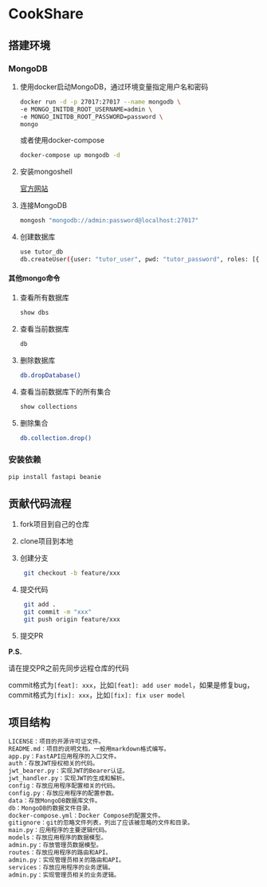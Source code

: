 # CookShare

## 搭建环境

### MongoDB

1. 使用docker启动MongoDB，通过环境变量指定用户名和密码

    ```bash
    docker run -d -p 27017:27017 --name mongodb \
    -e MONGO_INITDB_ROOT_USERNAME=admin \
    -e MONGO_INITDB_ROOT_PASSWORD=password \
    mongo
    ```

    或者使用docker-compose

    ```bash
    docker-compose up mongodb -d
    ```

2. 安装mongoshell

    [官方网站](https://www.mongodb.com/docs/mongodb-shell/connect/)

3. 连接MongoDB

    ```bash
    mongosh "mongodb://admin:password@localhost:27017"
    ```

4. 创建数据库

    ```bash
    use tutor_db
    db.createUser({user: "tutor_user", pwd: "tutor_password", roles: [{role: "readWrite", db: "tutor_db"}]})
    ```

#### 其他mongo命令

1. 查看所有数据库

    ```bash
    show dbs
    ```

2. 查看当前数据库

    ```bash
    db
    ```

3. 删除数据库

    ```bash
    db.dropDatabase()
    ```

4. 查看当前数据库下的所有集合

    ```bash
    show collections
    ```

5. 删除集合

    ```bash
    db.collection.drop()
    ```

### 安装依赖

```bash
pip install fastapi beanie
```

## 贡献代码流程

1. fork项目到自己的仓库
2. clone项目到本地
3. 创建分支
  
   ```bash
    git checkout -b feature/xxx
    ```

4. 提交代码

   ```bash
    git add .
    git commit -m "xxx"
    git push origin feature/xxx
    ```

5. 提交PR

**P.S.**

请在提交PR之前先同步远程仓库的代码

commit格式为`[feat]: xxx`，比如`[feat]: add user model`，如果是修复bug，commit格式为`[fix]: xxx`，比如`[fix]: fix user model`

## 项目结构

```bash
LICENSE：项目的开源许可证文件。
README.md：项目的说明文档，一般用markdown格式编写。
app.py：FastAPI应用程序的入口文件。
auth：存放JWT授权相关的代码。
jwt_bearer.py：实现JWT的Bearer认证。
jwt_handler.py：实现JWT的生成和解析。
config：存放应用程序配置相关的代码。
config.py：存放应用程序的配置参数。
data：存放MongoDB数据库文件。
db：MongoDB的数据文件目录。
docker-compose.yml：Docker Compose的配置文件。
gitignore：git的忽略文件列表，列出了应该被忽略的文件和目录。
main.py：应用程序的主要逻辑代码。
models：存放应用程序的数据模型。
admin.py：存放管理员数据模型。
routes：存放应用程序的路由和API。
admin.py：实现管理员相关的路由和API。
services：存放应用程序的业务逻辑。
admin.py：实现管理员相关的业务逻辑。
```

